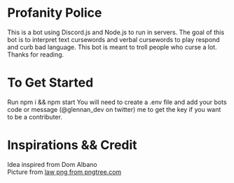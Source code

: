 # Profanity Police 
This is a bot using Discord.js and Node.js to run in servers. The goal of this bot is to interpret text cursewords and verbal cursewords to play respond and curb bad language. This bot is meant to troll people who curse a lot. Thanks for reading. 

# To Get Started
Run npm i && npm start 
You will need to create a .env file and add your bots code or message (@glennan_dev on twitter) me to get the key if you want to be a contributer. 

# Inspirations && Credit
Idea inspired from Dom Albano <br>
Picture from <a href='https://pngtree.com/so/law'>law png from pngtree.com</a>

